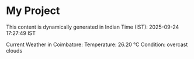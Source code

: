 # My Project

This content is dynamically generated in Indian Time (IST): 2025-09-24 17:27:49 IST


Current Weather in Coimbatore:
Temperature: 26.20 °C
Condition: overcast clouds
